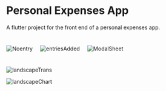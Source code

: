 # Personal Expenses App

A flutter project for the front end of a personal expenses app.

#
#
![Noentry](https://user-images.githubusercontent.com/52679916/130113669-1a39f7d3-7ebd-42c1-a041-2ba86b7f5502.jpg)
&nbsp; &nbsp; ![entriesAdded](https://user-images.githubusercontent.com/52679916/130113681-f1f56fb8-2bd6-4d1c-a051-d3014c216590.jpg)
&nbsp; &nbsp; ![ModalSheet](https://user-images.githubusercontent.com/52679916/130113693-6efc391f-dd79-4264-b0e2-82994f5bdea9.jpg)
#
![landscapeTrans](https://user-images.githubusercontent.com/52679916/130113700-815ae94f-1383-4e6a-9162-f88f01ae95b3.jpg)

![landscapeChart](https://user-images.githubusercontent.com/52679916/130113703-cbb53c8f-d063-4f14-acfa-57b952b9a278.jpg)
